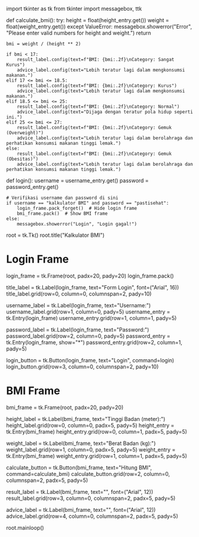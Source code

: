 import tkinter as tk
from tkinter import messagebox, ttk

def calculate_bmi():
    try:
        height = float(height_entry.get())
        weight = float(weight_entry.get())
    except ValueError:
        messagebox.showerror("Error", "Please enter valid numbers for height and weight.")
        return

    bmi = weight / (height ** 2)

    if bmi < 17:
        result_label.config(text=f"BMI: {bmi:.2f}\nCategory: Sangat Kurus")
        advice_label.config(text="Lebih teratur lagi dalam mengkonsumsi makanan.")
    elif 17 <= bmi <= 18.5:
        result_label.config(text=f"BMI: {bmi:.2f}\nCategory: Kurus")
        advice_label.config(text="Lebih teratur lagi dalam mengkonsumsi makanan.")
    elif 18.5 <= bmi <= 25:
        result_label.config(text=f"BMI: {bmi:.2f}\nCategory: Normal")
        advice_label.config(text="Dijaga dengan teratur pola hidup seperti ini.")
    elif 25 <= bmi <= 27:
        result_label.config(text=f"BMI: {bmi:.2f}\nCategory: Gemuk (Overweight)")
        advice_label.config(text="Lebih teratur lagi dalam berolahraga dan perhatikan konsumsi makanan tinggi lemak.")
    else:
        result_label.config(text=f"BMI: {bmi:.2f}\nCategory: Gemuk (Obesitas)")
        advice_label.config(text="Lebih teratur lagi dalam berolahraga dan perhatikan konsumsi makanan tinggi lemak.")

def login():
    username = username_entry.get()
    password = password_entry.get()

    # Verifikasi username dan password di sini
    if username == "kalkulator BMI" and password == "pastisehat":
        login_frame.pack_forget()  # Hide login frame
        bmi_frame.pack()  # Show BMI frame
    else:
        messagebox.showerror("Login", "Login gagal!")

root = tk.Tk()
root.title("Kalkulator BMI")

# Login Frame
login_frame = tk.Frame(root, padx=20, pady=20)
login_frame.pack()

title_label = tk.Label(login_frame, text="Form Login", font=("Arial", 16))
title_label.grid(row=0, column=0, columnspan=2, pady=10)

username_label = tk.Label(login_frame, text="Username:")
username_label.grid(row=1, column=0, pady=5)
username_entry = tk.Entry(login_frame)
username_entry.grid(row=1, column=1, pady=5)

password_label = tk.Label(login_frame, text="Password:")
password_label.grid(row=2, column=0, pady=5)
password_entry = tk.Entry(login_frame, show="*")
password_entry.grid(row=2, column=1, pady=5)

login_button = tk.Button(login_frame, text="Login", command=login)
login_button.grid(row=3, column=0, columnspan=2, pady=10)

# BMI Frame
bmi_frame = tk.Frame(root, padx=20, pady=20)

height_label = tk.Label(bmi_frame, text="Tinggi Badan (meter):")
height_label.grid(row=0, column=0, padx=5, pady=5)
height_entry = tk.Entry(bmi_frame)
height_entry.grid(row=0, column=1, padx=5, pady=5)

weight_label = tk.Label(bmi_frame, text="Berat Badan (kg):")
weight_label.grid(row=1, column=0, padx=5, pady=5)
weight_entry = tk.Entry(bmi_frame)
weight_entry.grid(row=1, column=1, padx=5, pady=5)

calculate_button = tk.Button(bmi_frame, text="Hitung BMI", command=calculate_bmi)
calculate_button.grid(row=2, column=0, columnspan=2, padx=5, pady=5)

result_label = tk.Label(bmi_frame, text="", font=("Arial", 12))
result_label.grid(row=3, column=0, columnspan=2, padx=5, pady=5)

advice_label = tk.Label(bmi_frame, text="", font=("Arial", 12))
advice_label.grid(row=4, column=0, columnspan=2, padx=5, pady=5)

root.mainloop()
